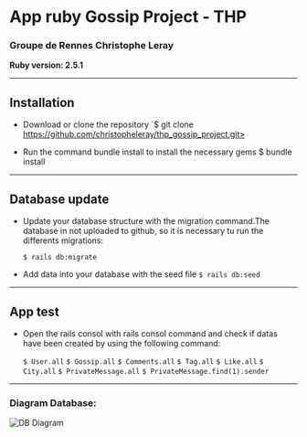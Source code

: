 # App ruby Gossip Project - THP
### Groupe de Rennes Christophe Leray
**Ruby version: 2.5.1**

___
## Installation

* Download or clone the repository
    `$ git clone https://github.com/christopheleray/thp_gossip_project.git>

* Run the command bundle install to install the necessary gems
    $ bundle install
---
## Database update 

* Update your database structure with the migration command.The database in not uploaded to github, so it is necessary tu run the differents migrations:

    `$ rails db:migrate`

* Add data into your database with the seed file
     `$ rails db:seed`
---
## App test

* Open the rails consol with rails consol command and check if datas have been created by using the following command:

    `$ User.all`
    `$ Gossip.all`
    `$ Comments.all`
    `$ Tag.all`
    `$ Like.all`
    `$ City.all`
    `$ PrivateMessage.all`
    `$ PrivateMessage.find(1).sender`
---
### Diagram Database:</h4>
![DB Diagram](images/Gossip_project_db_diagrame.png)
        

